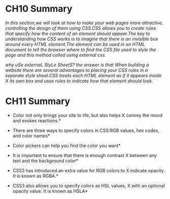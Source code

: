 # CH10 Summary

*In this section,we will look at how to make your web pages more attractive, controlling the design of them using CSS.CSS allows you to create rules that specify how the content of an element should appear.The key to understanding how CSS works is to imagine that there is an invisible box around every HTML element.The <link> element can be used in an HTML document to tell the browser where to find the CSS file used to style the page and this method called using external css.*

 
 *why uSe externaL StyLe SheetS? the answer is that  When building a website there are several advantages to placing your CSS rules in a separate style sheet.CSS treats each HTML element as if it appears inside  X its own box and uses rules to indicate how that element should look.*
 
 
# CH11 Summary

* Color not only brings your site to life, but also helps  X convey the mood and evokes reactions.*
 * There are three ways to specify colors in CSS:RGB values, hex codes, and color names*

* Color pickers can help you find the color you want*

* It is important to ensure that there is enough contrast  X between any text and the background color* 

* CSS3 has introduced an extra value for RGB colors to  X indicate opacity. It is known as RGBA.*

* CSS3 also allows you to specify colors as HSL values,  X with an optional opacity value. It is known as HSLA*







 
